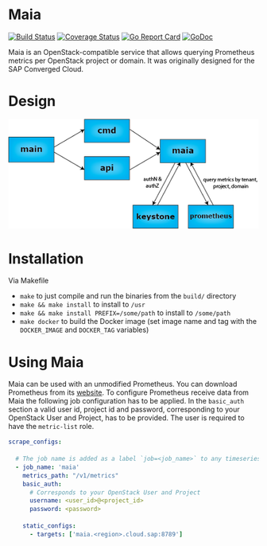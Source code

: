 # Maia

[![Build Status](https://travis-ci.org/sapcc/maia.svg?branch=master)](https://travis-ci.org/sapcc/maia)
[![Coverage Status](https://coveralls.io/repos/github/sapcc/maia/badge.svg?branch=master)](https://coveralls.io/github/sapcc/maia?branch=master)
[![Go Report Card](https://goreportcard.com/badge/github.com/sapcc/maia)](https://goreportcard.com/report/github.com/sapcc/maia)
[![GoDoc](https://godoc.org/github.com/sapcc/maia?status.svg)](https://godoc.org/github.com/sapcc/maia)

Maia is an OpenStack-compatible service that allows querying Prometheus metrics per OpenStack project or domain.
It was originally designed for the SAP Converged Cloud.

# Design

![Architecture diagram](./docs/maia-architecture.png)

# Installation

Via Makefile

* `make` to just compile and run the binaries from the `build/` directory
* `make && make install` to install to `/usr`
* `make && make install PREFIX=/some/path` to install to `/some/path`
* `make docker` to build the Docker image (set image name and tag with the `DOCKER_IMAGE` and `DOCKER_TAG` variables)


# Using Maia

Maia can be used with an unmodified Prometheus. You can download Prometheus from its [website](https://prometheus.io/download/).
To configure Prometheus receive data from Maia the following job configuration has to be applied.
In the `basic_auth` section a valid user id, project id and password, corresponding to your OpenStack User and Project, has to be provided.
The user is required to have the `metric-list` role.

```yaml
scrape_configs:

  # The job name is added as a label `job=<job_name>` to any timeseries scraped from this config.
  - job_name: 'maia'
    metrics_path: "/v1/metrics"
    basic_auth:
      # Corresponds to your OpenStack User and Project
      username: <user_id>@<project_id>
      password: <password>

    static_configs:
      - targets: ['maia.<region>.cloud.sap:8789']
  
```

